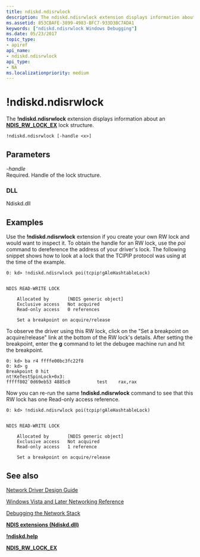 ```yaml
---
title: ndiskd.ndisrwlock
description: The ndiskd.ndisrwlock extension displays information about an NDIS_RW_LOCK_EX lock structure.
ms.assetid: 853CBAFE-3899-4983-BFC7-933D3BC7ADA1
keywords: ["ndiskd.ndisrwlock Windows Debugging"]
ms.date: 05/23/2017
topic_type:
- apiref
api_name:
- ndiskd.ndisrwlock
api_type:
- NA
ms.localizationpriority: medium
---
```


# !ndiskd.ndisrwlock


The **!ndiskd.ndisrwlock** extension displays information about an [**NDIS\_RW\_LOCK\_EX**](https://docs.microsoft.com/previous-versions/windows/hardware/drivers/ff567279(v=vs.85)) lock structure.

```console
!ndiskd.ndisrwlock [-handle <x>] 
```

## <span id="Parameters"></span><span id="parameters"></span><span id="PARAMETERS"></span>Parameters


<span id="_______-handle______"></span><span id="_______-HANDLE______"></span> *-handle*   
Required. Handle of the lock structure.

### <span id="DLL"></span><span id="dll"></span>DLL

Ndiskd.dll

Examples
--------

Use the **!ndiskd.ndisrwlock** extension if you create your own RW lock and would want to inspect it. To obtain the handle for an RW lock, use the *poi* command to dereference the address of your driver's lock. The following snippet shows how to look at a lock that the TCIPIP protocol was using at the time of the example.

```console
0: kd> !ndiskd.ndisrwlock poi(tcpip!gAleHashtableLock)


NDIS READ-WRITE LOCK

    Allocated by       [NDIS generic object]
    Exclusive access   Not acquired
    Read-only access   0 references

    Set a breakpoint on acquire/release
```

To observe the driver using this RW lock, click on the "Set a breakpoint on acquire/release" link at the bottom of the RW lock's details. After setting the breakpoint, enter the **g** command to let the debugee machine run and hit the breakpoint.

```console
0: kd> ba r4 ffffe00bc3fc22f8
0: kd> g
Breakpoint 0 hit
nt!KeTestSpinLock+0x3:
fffff802`0d69eb53 4885c0          test    rax,rax
```

Now you can re-run the same **!ndiskd.ndisrwlock** command to see that this RW lock has one Read-only access reference.

```console
0: kd> !ndiskd.ndisrwlock poi(tcpip!gAleHashtableLock)


NDIS READ-WRITE LOCK

    Allocated by       [NDIS generic object]
    Exclusive access   Not acquired
    Read-only access   1 reference

    Set a breakpoint on acquire/release
```

## <span id="see_also"></span>See also


[Network Driver Design Guide](https://docs.microsoft.com/windows-hardware/drivers/network/index)

[Windows Vista and Later Networking Reference](https://docs.microsoft.com/windows-hardware/drivers/ddi/_netvista/)

[Debugging the Network Stack](https://go.microsoft.com/fwlink/p/?linkid=845311)

[**NDIS extensions (Ndiskd.dll)**](ndis-extensions--ndiskd-dll-.md)

[**!ndiskd.help**](-ndiskd-help.md)

[**NDIS\_RW\_LOCK\_EX**](https://docs.microsoft.com/previous-versions/windows/hardware/drivers/ff567279(v=vs.85))

 

 






